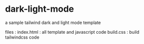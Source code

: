 # dark-light-mode
a sample tailwind dark and light mode template 

files : 
index.html : all template and javascript code 
build.css : build tailwindcss code
